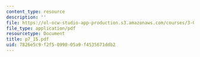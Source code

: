 ```yaml
---
content_type: resource
description: ''
file: https://ol-ocw-studio-app-production.s3.amazonaws.com/courses/3-064-polymer-engineering-fall-2003/7826e5c9f2f5099005a9f4535671ddb2_p7_15.pdf
file_type: application/pdf
resourcetype: Document
title: p7_15.pdf
uid: 7826e5c9-f2f5-0990-05a9-f4535671ddb2
---
```

